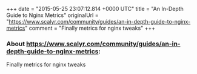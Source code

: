 +++
date = "2015-05-25 23:07:12.814 +0000 UTC"
title = "An In-Depth Guide to Nginx Metrics"
originalUrl = "https://www.scalyr.com/community/guides/an-in-depth-guide-to-nginx-metrics"
comment = "Finally metrics for nginx tweaks"
+++

### About https://www.scalyr.com/community/guides/an-in-depth-guide-to-nginx-metrics:

Finally metrics for nginx tweaks
